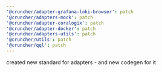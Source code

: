 ```yaml
---
'@cruncher/adapter-grafana-loki-browser': patch
'@cruncher/adapters-mock': patch
'@cruncher/adapter-coralogix': patch
'@cruncher/adapter-docker': patch
'@cruncher/adapters-utils': patch
'@cruncher/utils': patch
'@cruncher/qql': patch
---
```


created new standard for adapters - and new codegen for it

